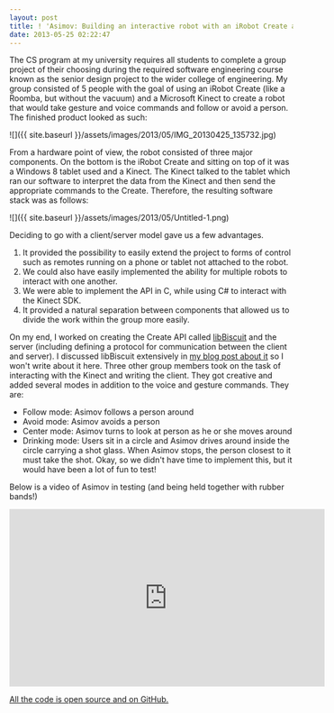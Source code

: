 ```yaml
---
layout: post
title: ! 'Asimov: Building an interactive robot with an iRobot Create and a Kinect'
date: 2013-05-25 02:22:47
---
```


The CS program at my university requires all students to complete a group project of their choosing during the required software engineering course known as the senior design project to the wider college of engineering. My group consisted of 5 people with the goal of using an iRobot Create (like a Roomba, but without the vacuum) and a Microsoft Kinect to create a robot that would take gesture and voice commands and follow or avoid a person. The finished product looked as such:

![]({{ site.baseurl }}/assets/images/2013/05/IMG_20130425_135732.jpg)

From a hardware point of view, the robot consisted of three major components. On the bottom is the iRobot Create and sitting on top of it was a Windows 8 tablet used and a Kinect. The Kinect talked to the tablet which ran our software to interpret the data from the Kinect and then send the appropriate commands to the Create. Therefore, the resulting software stack was as follows:

<!--more-->

![]({{ site.baseurl }}/assets/images/2013/05/Untitled-1.png)

Deciding to go with a client/server model gave us a few advantages.

1. It provided the possibility to easily extend the project to forms of control such as remotes running on a phone or tablet not attached to the robot.
1. We could also have easily implemented the ability for multiple robots to interact with one another.
1. We were able to implement the API in C, while using C# to interact with the Kinect SDK.
1. It provided a natural separation between components that allowed us to divide the work within the group more easily.

On my end, I worked on creating the Create API called <a title="libBiscuit: A simple iRobot Create C API" href="https://github.com/shanet/libbiscuit">libBiscuit</a> and the server (including defining a protocol for communication between the client and server). I discussed libBiscuit extensively in <a title="libBiscuit: A simple iRobot Create C API" href="{% post_url 2013-04-15-libbiscuit-a-simple-irobot-create-c-api %}">my blog post about it</a> so I won't write about it here. Three other group members took on the task of interacting with the Kinect and writing the client. They got creative and added several modes in addition to the voice and gesture commands. They are:

* Follow mode: Asimov follows a person around
* Avoid mode: Asimov avoids a person
* Center mode: Asimov turns to look at person as he or she moves around
* Drinking mode: Users sit in a circle and Asimov drives around inside the circle carrying a shot glass. When Asimov stops, the person closest to it must take the shot. Okay, so we didn't have time to implement this, but it would have been a lot of fun to test!

Below is a video of Asimov in testing (and being held together with rubber bands!)

<iframe src="https://www.youtube-nocookie.com/embed/IBxRhdY6FUQ?rel=0" height="315" width="560" allowfullscreen="" frameborder="0"></iframe>

<a href="https://github.com/shanet/asimov">All the code is open source and on GitHub.</a>
